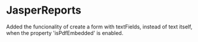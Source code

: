 # JasperReports
Added the funcionality of create a form with textFields, instead of text itself, when the property 'isPdfEmbedded' is enabled.
